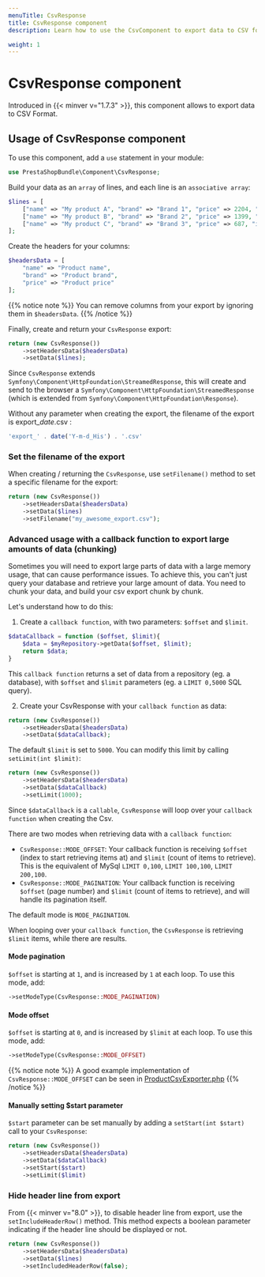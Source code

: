 ```yaml
---
menuTitle: CsvResponse
title: CsvResponse component
description: Learn how to use the CsvComponent to export data to CSV format

weight: 1
---
```


# CsvResponse component

Introduced in {{< minver v="1.7.3" >}}, this component allows to export data to CSV Format. 

## Usage of CsvResponse component

To use this component, add a `use` statement in your module: 

```php
use PrestaShopBundle\Component\CsvResponse;
```

Build your data as an `array` of lines, and each line is an `associative array`:

```php
$lines = [
    ["name" => "My product A", "brand" => "Brand 1", "price" => 2204, "ignored_data" => "abcd"],
    ["name" => "My product B", "brand" => "Brand 2", "price" => 1399, "ignored_data" => "efgh"],
    ["name" => "My product C", "brand" => "Brand 3", "price" => 687, "ignored_data" => "ijkl"]
];
```

Create the headers for your columns:

```php
$headersData = [
    "name" => "Product name",
    "brand" => "Product brand",
    "price" => "Product price"
];
```

{{% notice note %}}
You can remove columns from your export by ignoring them in `$headersData`.
{{% /notice %}}

Finally, create and return your `CsvResponse` export: 

```php
return (new CsvResponse())
    ->setHeadersData($headersData)
    ->setData($lines);
```

Since `CsvResponse` extends `Symfony\Component\HttpFoundation\StreamedResponse`, this will create and send to the browser a `Symfony\Component\HttpFoundation\StreamedResponse` (which is extended from `Symfony\Component\HttpFoundation\Response`).

Without any parameter when creating the export, the filename of the export is export_*date*.csv :

```php
'export_' . date('Y-m-d_His') . '.csv'
```

### Set the filename of the export

When creating / returning the `CsvResponse`, use `setFilename()` method to set a specific filename for the export:

```php
return (new CsvResponse())
    ->setHeadersData($headersData)
    ->setData($lines)
    ->setFilename("my_awesome_export.csv");
```

### Advanced usage with a callback function to export large amounts of data (chunking)

Sometimes you will need to export large parts of data with a large memory usage, that can cause performance issues. 
To achieve this, you can't just query your database and retrieve your large amount of data. 
You need to chunk your data, and build your csv export chunk by chunk. 

Let's understand how to do this: 

1) Create a `callback function`, with two parameters: `$offset` and `$limit`. 

```php
$dataCallback = function ($offset, $limit){
    $data = $myRepository->getData($offset, $limit);
    return $data;
}
```

This `callback function` returns a set of data from a repository (eg. a database), with `$offset` and `$limit` parameters (eg. a `LIMIT 0,5000` SQL query).

2) Create your CsvResponse with your `callback function` as data: 

```php
return (new CsvResponse())
    ->setHeadersData($headersData)
    ->setData($dataCallback);
```

The default `$limit` is set to `5000`.
You can modify this limit by calling `setLimit(int $limit)`:

```php
return (new CsvResponse())
    ->setHeadersData($headersData)
    ->setData($dataCallback)
    ->setLimit(1000);
```

Since `$dataCallback` is a `callable`, `CsvResponse` will loop over your `callback function` when creating the Csv.

There are two modes when retrieving data with a `callback function`:

- `CsvResponse::MODE_OFFSET`: Your callback function is receiving `$offset` (index to start retrieving items at) and `$limit` (count of items to retrieve). This is the equivalent of MySql `LIMIT 0,100`, `LIMIT 100,100`, `LIMIT 200,100`.
- `CsvResponse::MODE_PAGINATION`: Your callback function is receiving `$offset` (page number) and `$limit` (count of items to retrieve), and will handle its pagination itself. 

The default mode is `MODE_PAGINATION`.

When looping over your `callback function`, the `CsvResponse` is retrieving `$limit` items, while there are results. 

#### Mode pagination

`$offset` is starting at `1`, and is increased by `1` at each loop. To use this mode, add:

```php
->setModeType(CsvResponse::MODE_PAGINATION)
```

#### Mode offset

`$offset` is starting at `0`, and is increased by `$limit` at each loop. To use this mode, add:

```php
->setModeType(CsvResponse::MODE_OFFSET)
```

{{% notice note %}}
A good example implementation of `CsvResponse::MODE_OFFSET` can be seen in [ProductCsvExporter.php](https://github.com/PrestaShop/PrestaShop/blob/8.0.x/src/Core/Product/ProductCsvExporter.php#L56-L97)
{{% /notice %}}

#### Manually setting $start parameter

`$start` parameter can be set manually by adding a `setStart(int $start)` call to your `CsvResponse`:

```php
return (new CsvResponse())
    ->setHeadersData($headersData)
    ->setData($dataCallback)
    ->setStart($start)
    ->setLimit($limit)
```

### Hide header line from export

From {{< minver v="8.0" >}}, to disable header line from export, use the `setIncludeHeaderRow()` method. This method expects a boolean parameter indicating if the header line should be displayed or not. 

```php
return (new CsvResponse())
    ->setHeadersData($headersData)
    ->setData($lines)
    ->setIncludedHeaderRow(false);
```